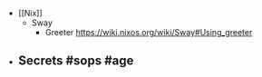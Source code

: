- [[Nix]]
	- Sway
		- Greeter https://wiki.nixos.org/wiki/Sway#Using_greeter
- Secrets #sops #age
	-